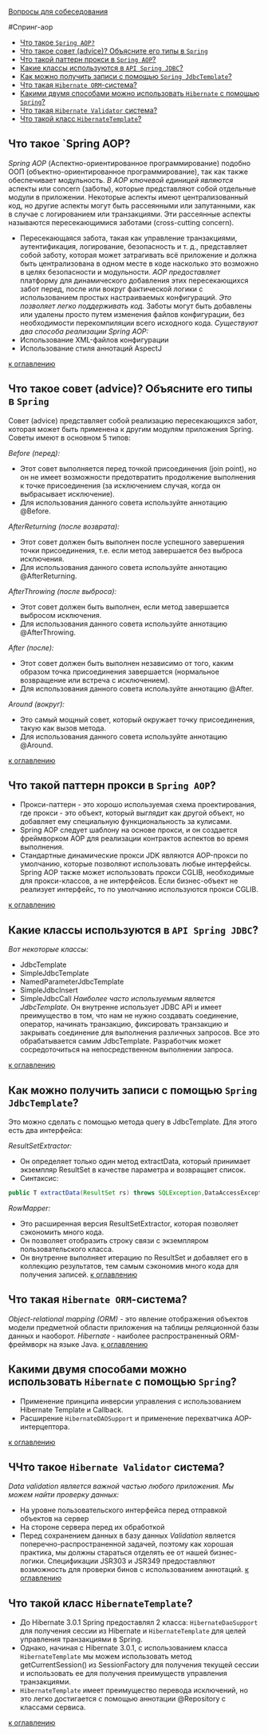 [Вопросы для собеседования](README.md)

#Спринг-aop

+ [Что такое `Spring AOP?`](#Что-такое-Spring-AOP)
+ [Что такое совет (advice)? Объясните его типы в `Spring`](#Что-такое-совет-(advice))
+ [Что такой паттерн прокси в `Spring AOP`?](#Что-такой-паттерн-прокси-в-Spring-AOP)
+ [Какие классы используются в `API Spring JDBC`?](#Какие-классы-используются-в-API-Spring-JDBC)
+ [Как можно получить записи с помощью `Spring JdbcTemplate`?](#Как-можно-получить-записи-с-помощью-Sprin-JdbcTemplate)
+ [Что такая `Hibernate ORM`-система?](#Что-такая-Hibernate-ORM-система)
+ [Какими двумя способами можно использовать `Hibernate` с помощью `Spring`?](#Какими-двумя-способами-можно-использовать-Hibernate-с-помощью-Spring)
+ [Что такая `Hibernate Validator` система?](#Что-такая-Hibernate-Validator-система)
+ [Что такой класс `HibernateTemplate`?](#Что-такой-класс-HibernateTemplate)

## Что такое `Spring AOP?
_Spring AOP_ (Аспектно-ориентированное программирование) подобно ООП (объектно-ориентированное программирование), так как также обеспечивает модульность.
_В AOP ключевой единицей являются_ аспекты или concern (заботы), которые представляют собой отдельные модули в приложении. Некоторые аспекты имеют централизованный код, но другие аспекты могут быть рассеянными или запутанными, как в случае с логированием или транзакциями. Эти рассеянные аспекты называются пересекающимися заботами (cross-cutting concern).
+ Пересекающаяся забота, такая как управление транзакциями, аутентификация, логирование, безопасность и т. д., представляет собой заботу, которая может затрагивать всё приложение и должна быть централизована в одном месте в коде насколько это возможно в целях безопасности и модульности.
_AOP предоставляет_  платформу для динамического добавления этих пересекающихся забот перед, после или вокруг фактической логики с использованием простых настраиваемых конфигураций.
_Это позволяет легко поддерживать код._ Заботы могут быть добавлены или удалены просто путем изменения файлов конфигурации, без необходимости перекомпиляции всего исходного кода.
_Существуют два способа реализации Spring AOP:_
+ Использование XML-файлов конфигурации
+ Использование стиля аннотаций AspectJ

[к оглавлению](#Спринг-aop)

## Что такое совет (advice)? Объясните его типы в `Spring`
Совет (advice) представляет собой реализацию пересекающихся забот, которая может быть применена к другим модулям приложения Spring. Советы имеют в основном 5 типов:

_Before (перед):_
+ Этот совет выполняется перед точкой присоединения (join point), но он не имеет возможности предотвратить продолжение выполнения к точке присоединения (за исключением случая, когда он выбрасывает исключение).
+ Для использования данного совета используйте аннотацию @Before.

_AfterReturning (после возврата):_
+ Этот совет должен быть выполнен после успешного завершения точки присоединения, т.е. если метод завершается без выброса исключения.
+ Для использования данного совета используйте аннотацию @AfterReturning.

_AfterThrowing (после выброса):_
+ Этот совет должен быть выполнен, если метод завершается выбросом исключения.
+ Для использования данного совета используйте аннотацию @AfterThrowing.

_After (после):_
+ Этот совет должен быть выполнен независимо от того, каким образом точка присоединения завершается (нормальное возвращение или встреча с исключением).
+ Для использования данного совета используйте аннотацию @After.

_Around (вокруг):_
+ Это самый мощный совет, который окружает точку присоединения, такую как вызов метода.
+ Для использования данного совета используйте аннотацию @Around.

[к оглавлению](#Спринг-aop)


## Что такой паттерн прокси в `Spring AOP`?
+ Прокси-паттерн - это хорошо используемая схема проектирования, где прокси - это объект, который выглядит как другой объект, но добавляет ему специальную функциональность за кулисами.
+ Spring AOP следует шаблону на основе прокси, и он создается фреймворком AOP для реализации контрактов аспектов во время выполнения.
+ Стандартные динамические прокси JDK являются AOP-прокси по умолчанию, которые позволяют использовать любые интерфейсы. Spring AOP также может использовать прокси CGLIB, необходимые для прокси-классов, а не интерфейсов. Если бизнес-объект не реализует интерфейс, то по умолчанию используются прокси CGLIB.

[к оглавлению](#Spring-AOP-Spring-JDBC-Spring-Hibernate)

## Какие классы используются в `API Spring JDBC`?
_Вот некоторые классы:_
+ JdbcTemplate
+ SimpleJdbcTemplate
+ NamedParameterJdbcTemplate
+ SimpleJdbcInsert
+ SimpleJdbcCall
_Наиболее часто используемым является JdbcTemplate._ Он внутренне использует JDBC API и имеет преимущество в том, что нам не нужно создавать соединение, оператор, начинать транзакцию, фиксировать транзакцию и закрывать соединение для выполнения различных запросов. Все это обрабатывается самим JdbcTemplate. Разработчик может сосредоточиться на непосредственном выполнении запроса.

[к оглавлению](#Spring-AOP-Spring-JDBC-Spring-Hibernate)


## Как можно получить записи с помощью `Spring JdbcTemplate`?
Это можно сделать с помощью метода query в JdbcTemplate. Для этого есть два интерфейса:

_ResultSetExtractor:_
+ Он определяет только один метод extractData, который принимает экземпляр ResultSet в качестве параметра и возвращает список.
+ Синтаксис:

```java
public T extractData(ResultSet rs) throws SQLException,DataAccessException;
```
_RowMapper:_
+ Это расширенная версия ResultSetExtractor, которая позволяет сэкономить много кода.
+ Он позволяет отобразить строку связи с экземпляром пользовательского класса.
+ Он внутренне выполняет итерацию по ResultSet и добавляет его в коллекцию результатов, тем самым сэкономив много кода для получения записей.
[к оглавлению](#Spring-AOP-Spring-JDBC-Spring-Hibernate)

## Что такая `Hibernate ORM`-система?
_Object-relational mapping (ORM)_ - это явление отображения объектов модели предметной области приложения на таблицы реляционной базы данных и наоборот.
_Hibernate_ - наиболее распространенный ORM-фреймворк на языке Java.
[к оглавлению](#Spring-AOP-Spring-JDBC-Spring-Hibernate)

## Какими двумя способами можно использовать `Hibernate` с помощью `Spring`?
+ Применение принципа инверсии управления с использованием Hibernate Template и Callback.
+ Расширение `HibernateDAOSupport` и применение перехватчика AOP-интерцептора.

[к оглавлению](#Spring-AOP-Spring-JDBC-Spring-Hibernate)

## ЧЧто такое `Hibernate Validator` система?
_Data validation является важной частью любого приложения. Мы можем найти проверку данных:_
 + На уровне пользовательского интерфейса перед отправкой объектов на сервер
 + На стороне сервера перед их обработкой
 + Перед сохранением данных в базу данных
_Validation_ является поперечно-распространенной задачей, поэтому как хорошая практика, мы должны стараться отделять ее от нашей бизнес-логики. Спецификации JSR303 и JSR349 предоставляют возможность для проверки бинов с использованием аннотаций.
[к оглавлению](#Spring-AOP-Spring-JDBC-Spring-Hibernate)

##  Что такой класс `HibernateTemplate`?
+ До Hibernate 3.0.1 Spring предоставлял 2 класса: `HibernateDaoSupport` для получения сессии из Hibernate и `HibernateTemplate` для целей управления транзакциями в Spring.
+ Однако, начиная с Hibernate 3.0.1, с использованием класса `HibernateTemplate` мы можем использовать метод getCurrentSession() из SessionFactory для получения текущей сессии и использовать ее для получения преимуществ управления транзакциями.
+ `HibernateTemplate` имеет преимущество перевода исключений, но это легко достигается с помощью аннотации @Repository с классами сервиса.

[к оглавлению](#Spring-AOP-Spring-JDBC-Spring-Hibernate)




